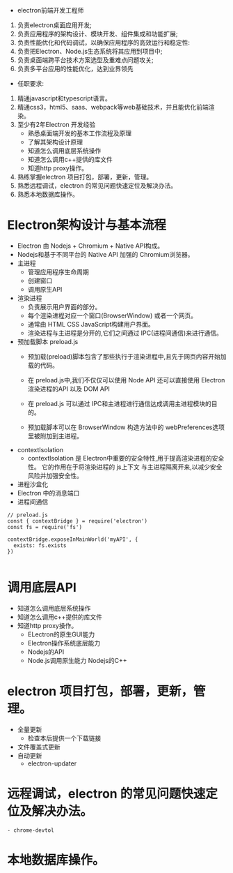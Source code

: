 * electron前端开发工程师
1. 负责electron桌面应用开发;
2. 负责应用程序的架构设计、模块开发、组件集成和功能扩展;
3. 负责性能优化和代码调试，以确保应用程序的高效运行和稳定性:
4. 负责把Electron、Node.js生态系统将其应用到项目中;
5. 负责桌面端跨平台技术方案选型及重难点问题攻关;
6. 负责多平台应用的性能优化，达到业界领先
* 任职要求:
1. 精通javascript和typescript语言。
2. 精通css3，html5、saas、webpack等web基础技术，并且能优化前端渲染。
3. 至少有2年Electron 开发经验
    - 熟悉桌面端开发的基本工作流程及原理
    - 了解其架构设计原理
    - 知道怎么调用底层系统操作
    - 知道怎么调用c++提供的库文件
    - 知道http proxy操作。
4. 熟练掌握electron 项目打包，部署，更新，管理。
5. 熟悉远程调试，electron 的常见问题快速定位及解决办法。
6. 熟悉本地数据库操作。

# Electron架构设计与基本流程
* Electron 由 Nodejs + Chromium + Native API构成。
* Nodejs和基于不同平台的 Native API 加强的 Chromium浏览器。
* 主进程 
    - 管理应用程序生命周期
    - 创建窗口
    - 调用原生API
* 渲染进程
    -  负责展示用户界面的部分。
    -  每个渲染进程对应一个窗口(BrowserWindow) 或者一个网页。 
    - 通常由 HTML CSS JavaScript构建用户界面。
    - 渲染进程与主进程是分开的,它们之间通过 IPC(进程间通信)来进行通信。
* 预加载脚本 preload.js 
    - 预加载(preload)脚本包含了那些执行于渲染进程中,且先于网页内容开始加载的代码。
    - 在 preload.js中,我们不仅仅可以使用 Node API 还可以直接使用 Electron渲染进程的API 以及 DOM API
    - 在 preload.js 可以通过 IPC和主进程进行通信达成调用主进程模块的目的。

    - 预加载脚本可以在 BrowserWindow 构造方法中的 webPreferences选项里被附加到主进程。   
* contextIsolation
    - contextIsolation 是 Electron中重要的安全特性,用于提高渲染进程的安全性。 它的作用在于将渲染进程的 js上下文 与主进程隔离开来,以减少安全风险并加强安全性。
* 进程沙盒化
* Electron 中的消息端口
* 进程间通信

```
// preload.js
const { contextBridge } = require('electron')  
const fs = require('fs')
  
contextBridge.exposeInMainWorld('myAPI', {  
  exists: fs.exists  
})


```
# 调用底层API
* 知道怎么调用底层系统操作
* 知道怎么调用c++提供的库文件
* 知道http proxy操作。
    - ELectron的原生GUI能力
    - Electron操作系统底层能力
    - Nodejs的API
    - Node.js调用原生能力  Nodejs的C++


# electron 项目打包，部署，更新，管理。
* 全量更新
    - 检查本后提供一个下载链接
* 文件覆盖式更新
* 自动更新
    - electron-updater 
# 远程调试，electron 的常见问题快速定位及解决办法。
    - chrome-devtol
# 本地数据库操作。